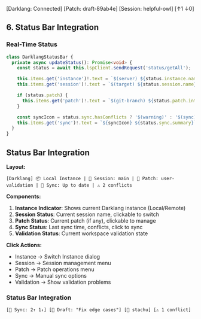 [Darklang: Connected] [Patch: draft-89ab4e] [Session: helpful-owl] [↑1 ↓0]




## 6. Status Bar Integration

### Real-Time Status
```typescript
class DarklangStatusBar {
  private async updateStatus(): Promise<void> {
    const status = await this.lspClient.sendRequest('status/getAll');

    this.items.get('instance')!.text = `$(server) ${status.instance.name}`;
    this.items.get('session')!.text = `$(target) ${status.session.name}`;

    if (status.patch) {
      this.items.get('patch')!.text = `$(git-branch) ${status.patch.intent}`;
    }

    const syncIcon = status.sync.hasConflicts ? '$(warning)' : '$(sync)';
    this.items.get('sync')!.text = `${syncIcon} ${status.sync.summary}`;
  }
}
```





## Status Bar Integration

**Layout:**
```
[Darklang] 📦 Local Instance | 🎯 Session: main | 📝 Patch: user-validation | 🔄 Sync: Up to date | ⚠️ 2 conflicts
```

**Components:**
1. **Instance Indicator**: Shows current Darklang instance (Local/Remote)
2. **Session Status**: Current session name, clickable to switch
3. **Patch Status**: Current patch (if any), clickable to manage
4. **Sync Status**: Last sync time, conflicts, click to sync
5. **Validation Status**: Current workspace validation state

**Click Actions:**
- Instance → Switch Instance dialog
- Session → Session management menu
- Patch → Patch operations menu
- Sync → Manual sync options
- Validation → Show validation problems




### Status Bar Integration
```
[🔄 Sync: 2↑ 1↓] [📝 Draft: "Fix edge cases"] [👤 stachu] [⚠️ 1 conflict]
```
